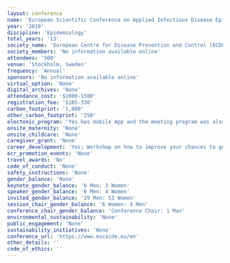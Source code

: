 ```yaml
---
layout: conference 
name: 'European Scientific Conference on Applied Infectious Disease Epidemiology (ESCAIDE)'
year: '2019'
discipline: 'Epidemiology'
total_years: '13'
society_name: 'European Centre for Disease Prevention and Control (ECDC)'
society_members: 'No information available online'
attendees: '500'
venue: 'Stockholm, Sweden'
frequency: 'Annual'
sponsors: 'No information available online'
virtual_option: 'None'
digital_archives: 'None'
attendance_cost: '$1000-1500'
registration_fee: '$165-330'
carbon_footprint: '1,000'
other_carbon_footprint: '250'
electonic_program: 'Yes has mobile App and the meeting program was also available online.'
onsite_maternity: 'None'
onsite_childcare: 'None'
caregiver_grant: 'None'
career_development: 'Yes; Workshop on how to improve your chances to get an article published in a peer-reviewed journal'
ecr_promotion_events: 'None'
travel_awards: 'No'
code_of_conduct: 'None'
safety_instructions: 'None'
gender_balance: 'None'
keynote_gender_balance: '6 Men: 3 Women'
speaker_gender_balance: '6 Men: 4 Women'
invited_gender_balance: '29 Men: 53 Women'
session_chair_gender_balance: '6 Women: 4 Men'
conference_chair_gender_balance: 'Conference Chair: 1 Man'
environmental_sustainability: 'None'
public_engagement: 'None'
sustainability_initiatives: 'None'
conference_url: 'https://www.escaide.eu/en'
other_details: ''
code_of_ethics: ''
---
```


